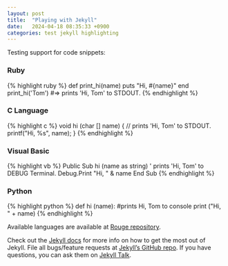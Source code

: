 ```yaml
---
layout: post
title:  "Playing with Jekyll"
date:   2024-04-18 08:35:33 +0900
categories: test jekyll highlighting
---
```


Testing support for code snippets:

### Ruby
{% highlight ruby %}
def print_hi(name)
  puts "Hi, #{name}"
end
print_hi('Tom')
#=> prints 'Hi, Tom' to STDOUT.
{% endhighlight %}

### C Language
{% highlight c %}
void hi (char [] name) {
  // prints 'Hi, Tom' to STDOUT.
  printf("Hi, %s", name);
}
{% endhighlight %}

### Visual Basic
{% highlight vb %}
Public Sub hi (name as string)
' prints 'Hi, Tom' to DEBUG Terminal.
  Debug.Print "Hi, " & name
End Sub
{% endhighlight %}

### Python
{% highlight python %}
def hi (name):
  #prints Hi, Tom to console
  print ("Hi, " + name)
{% endhighlight %}

Available languages are available at [Rouge repository][rouge-list].

Check out the [Jekyll docs][jekyll-docs] for more info on how to get the most out of Jekyll. File all bugs/feature requests at [Jekyll’s GitHub repo][jekyll-gh]. If you have questions, you can ask them on [Jekyll Talk][jekyll-talk].

[jekyll-docs]: https://jekyllrb.com/docs/home
[jekyll-gh]:   https://github.com/jekyll/jekyll
[jekyll-talk]: https://talk.jekyllrb.com/
[rouge-list]: https://github.com/rouge-ruby/rouge/wiki/List-of-supported-languages-and-lexers